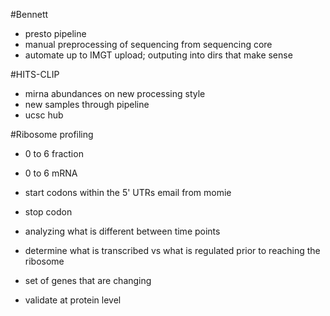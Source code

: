 #Bennett
+ presto pipeline
+ manual preprocessing of sequencing from sequencing core
+ automate up to IMGT upload; outputing into dirs that make sense

#HITS-CLIP
+ mirna abundances on new processing style
+ new samples through pipeline
+ ucsc hub

#Ribosome profiling
+ 0 to 6 fraction
+ 0 to 6 mRNA

+ start codons within the 5' UTRs email from momie
+ stop codon

+ analyzing what is different between time points
+ determine what is transcribed vs what is regulated prior to reaching the ribosome
+ set of genes that are changing
+ validate at protein level
